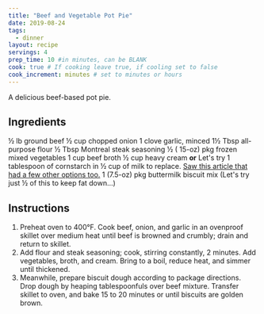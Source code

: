 ```yaml
---
title: "Beef and Vegetable Pot Pie"
date: 2019-08-24
tags: 
  - dinner
layout: recipe
servings: 4
prep_time: 10 #in minutes, can be BLANK
cook: true # If cooking leave true, if cooling set to false
cook_increment: minutes # set to minutes or hours
---
```


A delicious beef-based pot pie.

## Ingredients

½ lb ground beef
½ cup chopped onion
1 clove garlic, minced
1½ Tbsp all-purpose flour
½ Tbsp Montreal steak seasoning
½ ( 15-oz) pkg frozen mixed vegetables
1 cup beef broth
½ cup heavy cream **or** Let's try 1 tablespoon of cornstarch in ½ cup of milk to replace.  [Saw this article that had a few other options too.](https://www.healthline.com/nutrition/heavy-cream-substitutes#section3)
1 (7.5-oz) pkg buttermilk biscuit mix (Let's try just ½ of this to keep fat down…)


## Instructions

1. Preheat oven to 400°F. Cook beef, onion, and garlic in an ovenproof skillet over medium heat until beef is browned and crumbly; drain and return to skillet.
2. Add flour and steak seasoning; cook, stirring constantly, 2 minutes. Add vegetables, broth, and cream. Bring to a boil, reduce heat, and simmer until thickened.
3.  Meanwhile, prepare biscuit dough according to package directions. Drop dough by heaping tablespoonfuls over beef mixture. Transfer skillet to oven, and bake 15 to 20 minutes or until biscuits are golden brown.
